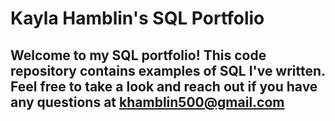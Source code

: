 # Kayla Hamblin's SQL Portfolio
## Welcome to my SQL portfolio! This code repository contains examples of SQL I've written. Feel free to take a look and reach out if you have any questions at khamblin500@gmail.com
